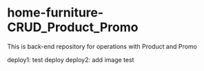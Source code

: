 # home-furniture-CRUD_Product_Promo
This is back-end repository for operations with Product and Promo

deploy1: test deploy
deploy2: add image test